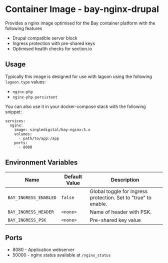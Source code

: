 # Container Image - bay-nginx-drupal

Provides a nginx image optimised for the Bay container platform with the following features

- Drupal compatible server block
- Ingress protection with pre-shared keys
- Optimised health checks for section.io

## Usage

Typically this image is designed for use with lagoon using the following `lagoon.type` values:

- `nginx-php`
- `nginx-php-persistent`

You can also use it in your docker-compose stack with the following snippet:

```
services:
  nginx:
    image: singledigital/bay-nginx:5.x
    volumes: 
      - path/to/app:/app
    ports:
      - 8080
```

## Environment Variables

| Name | Default Value | Description |
|------|---------------|-------------|
| `BAY_INGRESS_ENABLED` | `false` | Global toggle for ingress protection. Set to "true" to enable. |
| `BAY_INGRESS_HEADER` | `<none>` | Name of header with PSK. |
| `BAY_INGRESS_PSK` | `<none>` | Pre-shared key value |

## Ports

- 8080 - Application webserver
- 50000 - nginx status available at `/nginx_status`
